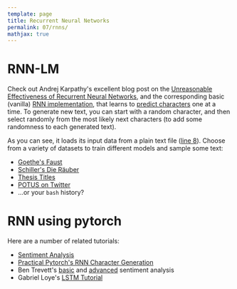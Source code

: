 ```yaml
---
template: page
title: Recurrent Neural Networks
permalink: 07/rnns/
mathjax: true
---
```


# RNN-LM

Check out Andrej Karpathy's excellent blog post on the [Unreasonable Effectiveness of Recurrent Neural Networks](https://karpathy.github.io/2015/05/21/rnn-effectiveness/), and the corresponding basic (vanilla) [RNN implementation](https://gist.github.com/karpathy/d4dee566867f8291f086), that learns to [predict characters](https://karpathy.github.io/2015/05/21/rnn-effectiveness/#character-level-language-models) one at a time.
To generate new text, you can start with a random character, and then select randomly from the most likely next characters (to add some randomness to each generated text).

As you can see, it loads its input data from a plain text file ([line 8](https://gist.github.com/karpathy/d4dee566867f8291f086#file-min-char-rnn-py-L8)).
Choose from a variety of datasets to train different models and sample some text:

- [Goethe's Faust]({{site.baseurl}}/03-ngrams/faust.txt)
- [Schiller's Die Räuber]({{site.baseurl}}/03-ngrams/dieraeuber.txt)
- [Thesis Titles]({{site.baseurl}}/03-ngrams/hsro-theses.txt)
- [POTUS on Twitter]({{site.baseurl}}/07-rnns/potus.txt)
- ...or your `bash` history?


# RNN using pytorch

Here are a number of related tutorials:

- [Sentiment Analysis](https://medium.com/@dipikabaad/finding-the-hidden-sentiments-using-rnns-in-pytorch-f1e1e9638e9c)
- [Practical Pytorch's RNN Character Generation](https://github.com/spro/practical-pytorch/blob/master/char-rnn-generation/char-rnn-generation.ipynb)
- Ben Trevett's [basic](https://github.com/bentrevett/pytorch-sentiment-analysis/blob/master/1%20-%20Simple%20Sentiment%20Analysis.ipynb) and [advanced](https://github.com/bentrevett/pytorch-sentiment-analysis/blob/master/2%20-%20Upgraded%20Sentiment%20Analysis.ipynb) sentiment analysis
- Gabriel Loye's [LSTM Tutorial](https://github.com/gabrielloye/LSTM_Sentiment-Analysis/blob/master/LSTM_starter.ipynb)
